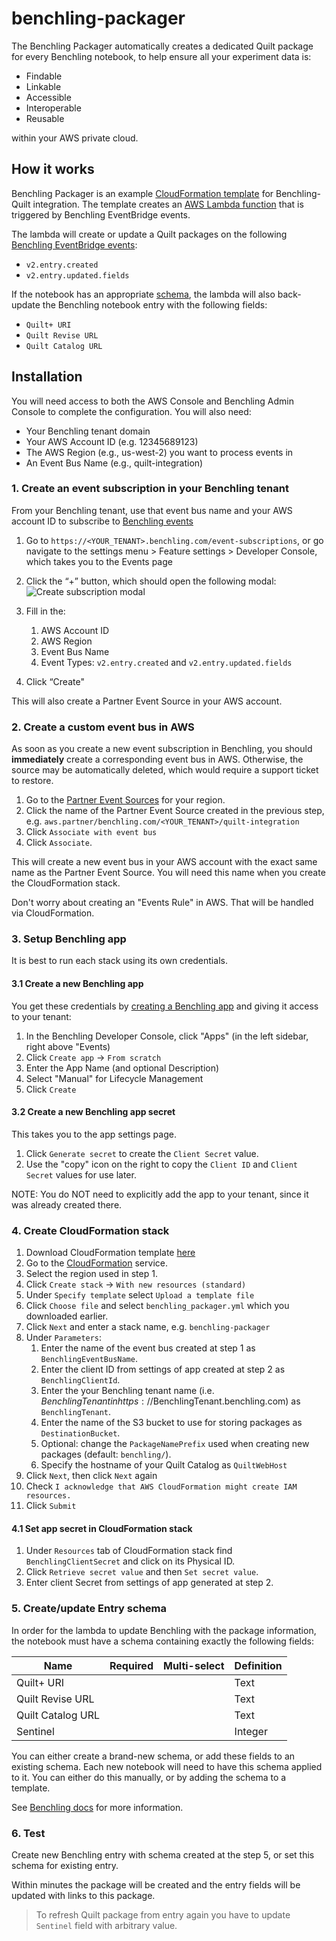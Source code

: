# benchling-packager

The Benchling Packager automatically creates a dedicated Quilt package for every Benchling notebook,
to help ensure all your experiment data is:

- Findable
- Linkable
- Accessible
- Interoperable
- Reusable

within your AWS private cloud.

## How it works

Benchling Packager is an example
[CloudFormation template](https://aws.amazon.com/cloudformation/resources/templates/)
for Benchling-Quilt integration.
The template creates an [AWS Lambda function](https://aws.amazon.com/lambda/)
that is triggered by Benchling EventBridge events.

The lambda will create or update a Quilt packages on the following
[Benchling EventBridge events](https://docs.benchling.com/docs/events-getting-started#event-types):

- `v2.entry.created`
- `v2.entry.updated.fields`

If the notebook has an appropriate [schema](https://help.benchling.com/hc/en-us/articles/9684227216781),
the lambda will also back-update the Benchling notebook entry with the following fields:

- `Quilt+ URI`
- `Quilt Revise URL`
- `Quilt Catalog URL`

## Installation

You will need access to both the AWS Console and Benchling Admin Console to complete the configuration.
You will also need:

- Your Benchling tenant domain
- Your AWS Account ID (e.g. 12345689123)
- The AWS Region (e.g., us-west-2) you want to process events in
- An Event Bus Name (e.g., quilt-integration)

### 1. Create an event subscription in your Benchling tenant

From your Benchling tenant, use that event bus name and your AWS account ID to subscribe to
[Benchling events](https://docs.benchling.com/docs/events-getting-started#setting-up-a-subscription)

1. Go to `https://<YOUR_TENANT>.benchling.com/event-subscriptions`,
or go navigate to the settings menu > Feature settings > Developer Console,
which takes you to the Events page

2. Click the “+” button, which should open the following modal:
![Create subscription modal](https://files.readme.io/41badd0-image_3.png)

3. Fill in the:
    1. AWS Account ID
    2. AWS Region
    3. Event Bus Name
    4. Event Types: `v2.entry.created` and `v2.entry.updated.fields`

4. Click “Create"

This will also create a Partner Event Source in your AWS account.

### 2. Create a custom event bus in AWS

As soon as you create a new event subscription in Benchling,
you should **immediately** create a corresponding event bus in AWS.
Otherwise, the source may be automatically deleted,
which would require a support ticket to restore.

1. Go to the [Partner Event Sources](https://console.aws.amazon.com/events/home#/partners)
   for your region.
2. Click the name of the Partner Event Source created in the previous step,
   e.g. `aws.partner/benchling.com/<YOUR_TENANT>/quilt-integration`
3. Click `Associate with event bus`
4. Click `Associate`.

This will create a new event bus in your AWS account
with the exact same name as the Partner Event Source.
You will need this name when you create the CloudFormation stack.

Don't worry about creating an "Events Rule" in AWS.
That will be handled via CloudFormation.

### 3. Setup Benchling app

It is best to run each stack using its own credentials.

#### 3.1 Create a new Benchling app

You get these credentials by
[creating a Benchling app](https://docs.benchling.com/docs/getting-started-benchling-apps#creating-an-app)
and giving it access to your tenant:

1. In the Benchling Developer Console, click "Apps"
   (in the left sidebar, right above "Events)
2. Click `Create app` -> `From scratch`
3. Enter the App Name (and optional Description)
4. Select "Manual" for Lifecycle Management
5. Click `Create`

#### 3.2 Create a new Benchling app secret

This takes you to the app settings page.

1. Click `Generate secret` to create the `Client Secret` value.
2. Use the "copy" icon on the right to copy the `Client ID` and `Client Secret` values for use later.

NOTE: You do NOT need to explicitly add the app to your tenant,
since it was already created there.

### 4. Create CloudFormation stack

1. Download CloudFormation template [here](benchling_packager.yml)
1. Go to the [CloudFormation](https://console.aws.amazon.com/cloudformation/home) service.
1. Select the region used in step 1.
1. Click `Create stack` -> `With new resources (standard)`
1. Under `Specify template` select `Upload a template file`
1. Click `Choose file` and select `benchling_packager.yml` which you downloaded earlier.
1. Click `Next` and enter a stack name, e.g. `benchling-packager`
1. Under `Parameters`:
    1. Enter the name of the event bus created at step 1 as `BenchlingEventBusName`.
    1. Enter the client ID from settings of app created at step 2 as `BenchlingClientId`.
    1. Enter the your Benchling tenant name (i.e. $BenchlingTenant in https://$BenchlingTenant.benchling.com) as `BenchlingTenant`.
    1. Enter the name of the S3 bucket to use for storing packages as `DestinationBucket`.
    1. Optional: change the `PackageNamePrefix` used when creating new packages (default: `benchling/`).
    1. Specify the hostname of your Quilt Catalog as `QuiltWebHost`
1. Click `Next`, then click `Next` again
1. Check `I acknowledge that AWS CloudFormation might create IAM resources.`
1. Click `Submit`

#### 4.1 Set app secret in CloudFormation stack

1. Under `Resources` tab of CloudFormation stack find `BenchlingClientSecret` and
click on its Physical ID.
2. Click `Retrieve secret value` and then `Set secret value`.
3. Enter client Secret from settings of app generated at step 2.

### 5. Create/update Entry schema

In order for the lambda to update Benchling with the package information,
the notebook must have a schema containing exactly the following fields:

| Name                  | Required  | Multi-select  | Definition    |
| --------------------- | --------- | ------------- | ------------- |
| Quilt+ URI            |           |               | Text          |
| Quilt Revise URL      |           |               | Text          |
| Quilt Catalog URL     |           |               | Text          |
| Sentinel              |           |               | Integer       |

You can either create a brand-new schema, or add these fields to an existing schema.
Each new notebook will need to have this schema applied to it.
You can either do this manually, or by adding the schema to a template.

See [Benchling docs](https://help.benchling.com/hc/en-us/articles/9684227216781) for more information.

### 6. Test

Create new Benchling entry with schema created at the step 5, or set this
schema for existing entry.

Within minutes the package will be created and the entry fields will be
updated with links to this package.

> To refresh Quilt package from entry again you have to update `Sentinel`
field with arbitrary value.
